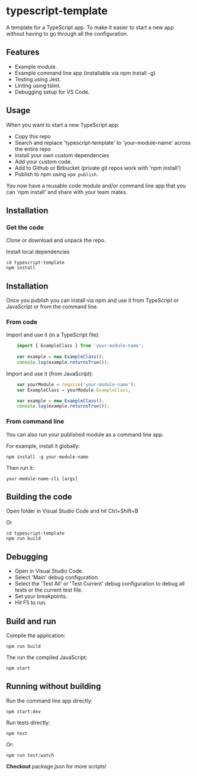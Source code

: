 # typescript-template

A template for a TypeScript app. To make it easier to start a new app without having to go through all the configuration.

## Features

- Example module.
- Example command line app (installable via npm install -g)
- Testing using Jest.
- Linting using tslint.
- Debugging setup for VS Code.

## Usage

When you want to start a new TypeScript app:

- Copy this repo
- Search and replace 'typescript-template' to 'your-module-name' across the entire repo
- Install your own custom dependencies
- Add your custom code.
- Add to Github or Bitbucket (private git repos work with 'npm install')
- Publish to npm using `npm publish`.

You now have a reusable code module and/or command line app that you can 'npm install' and share with your team mates.

## Installation

### Get the code

Clone or download and unpack the repo.

Install local dependencies

    cd typescript-template
    npm install

## Installation

Once you publish you can install via npm and use it from TypeScript or JavaScript or from the command line.

### From code

Import and use it (in a TypeScript file):

```typescript
    import { ExampleClass } from 'your-module-name';
    
    var example = new ExampleClass();
    console.log(example.returnsTrue());
```

Import and use it (from JavaScript):

```javascript
    var yourModule = require('your-module-name');
    var ExampleClass = yourModule.ExampleClass;

    var example = new ExampleClass();
    console.log(example.returnsTrue());
```

### From command line

You can also run your published module as a command line app.

For example, install it globally:

    npm install -g your-module-name

Then run it:

    your-module-name-cli [args]

## Building the code

Open folder in Visual Studio Code and hit Ctrl+Shift+B

Or

    cd typescript-template
    npm run build

## Debugging

- Open in Visual Studio Code.
- Select 'Main' debug configuration.
- Select the 'Test All' or 'Test Current' debug configuration to debug all tests or the current test file.
- Set your breakpoints.
- Hit F5 to run.

## Build and run

Compile the application:

    npm run build

The run the compiled JavaScript:

    npm start

## Running without building

Run the command line app directly:

    npm start:dev

Run tests directly:

    npm test

Or:

    npm run test:watch


**Checkout** package.json for more scripts!